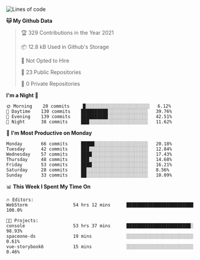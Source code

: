 
<!--START_SECTION:waka-->
![Lines of code](https://img.shields.io/badge/From%20Hello%20World%20I%27ve%20Written-2.0%20million%20lines%20of%20code-blue)

**🐱 My Github Data** 

> 🏆 329 Contributions in the Year 2021
 > 
> 📦 12.8 kB Used in Github's Storage 
 > 
> 🚫 Not Opted to Hire
 > 
> 📜 23 Public Repositories 
 > 
> 🔑 0 Private Repositories  
 > 
**I'm a Night 🦉** 

```text
🌞 Morning    20 commits     █░░░░░░░░░░░░░░░░░░░░░░░░   6.12% 
🌆 Daytime    130 commits    ██████████░░░░░░░░░░░░░░░   39.76% 
🌃 Evening    139 commits    ██████████░░░░░░░░░░░░░░░   42.51% 
🌙 Night      38 commits     ███░░░░░░░░░░░░░░░░░░░░░░   11.62%

```
📅 **I'm Most Productive on Monday** 

```text
Monday       66 commits     █████░░░░░░░░░░░░░░░░░░░░   20.18% 
Tuesday      42 commits     ███░░░░░░░░░░░░░░░░░░░░░░   12.84% 
Wednesday    57 commits     ████░░░░░░░░░░░░░░░░░░░░░   17.43% 
Thursday     48 commits     ███░░░░░░░░░░░░░░░░░░░░░░   14.68% 
Friday       53 commits     ████░░░░░░░░░░░░░░░░░░░░░   16.21% 
Saturday     28 commits     ██░░░░░░░░░░░░░░░░░░░░░░░   8.56% 
Sunday       33 commits     ██░░░░░░░░░░░░░░░░░░░░░░░   10.09%

```


📊 **This Week I Spent My Time On** 

```text
🔥 Editors: 
WebStorm                 54 hrs 12 mins      █████████████████████████   100.0%

🐱‍💻 Projects: 
console                  53 hrs 37 mins      ████████████████████████░   98.93% 
spaceone-ds              19 mins             ░░░░░░░░░░░░░░░░░░░░░░░░░   0.61% 
vue-storybook6           15 mins             ░░░░░░░░░░░░░░░░░░░░░░░░░   0.46%

```


<!--END_SECTION:waka-->
